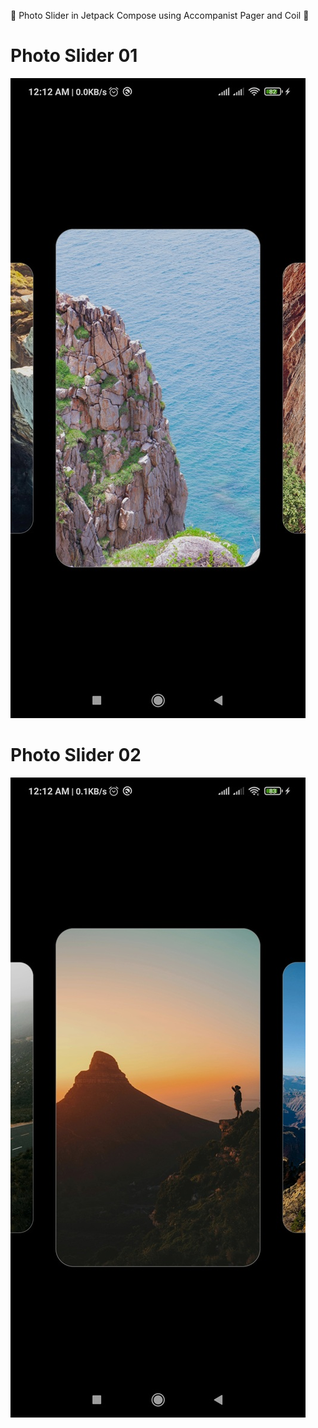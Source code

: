 🚀 Photo Slider in Jetpack Compose using Accompanist Pager and Coil 📸

# Photo Slider 01
![Your paragraph text](https://github.com/tarikuzzamantito/ComposePhotoSlider/blob/master/images/ComposePhotoSlider_01.jpg)
# Photo Slider 02
![Your paragraph text](https://github.com/tarikuzzamantito/ComposePhotoSlider/blob/master/images/ComposePhotoSlider_02.jpg)
